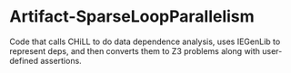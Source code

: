 # Artifact-SparseLoopParallelism
Code that calls CHiLL to do data dependence analysis, uses IEGenLib to represent deps, and then converts them to Z3 problems along with user-defined assertions.

